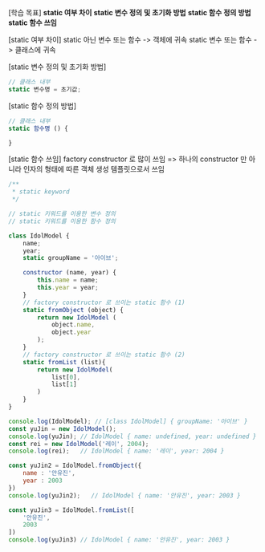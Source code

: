 [학습 목표]
**static 여부 차이**
**static 변수 정의 및 초기화 방법**
**static 함수 정의 방법**
	**static 함수 쓰임**


[static 여부 차이]
static 아닌 변수 또는 함수 -> 객체에 귀속
static 변수 또는 함수 -> 클래스에 귀속

[static 변수 정의 및 초기화 방법]
```js
// 클래스 내부
static 변수명 = 초기값;
```

[static 함수 정의 방법]
```js
// 클래스 내부
static 함수명 () {

}
```

[static 함수 쓰임]
factory constructor 로 많이 쓰임
=> 하나의 constructor 만 아니라 인자의 형태에 따른 객체 생성 템플릿으로서 쓰임

```js
/**
 * static keyword
 */

// static 키워드를 이용한 변수 정의
// static 키워드를 이용한 함수 정의

class IdolModel {
    name;
    year;
    static groupName = '아이브';

    constructor (name, year) {
        this.name = name;
        this.year = year;
    }
    // factory constructor 로 쓰이는 static 함수 (1)
    static fromObject (object) {
        return new IdolModel (
            object.name,
            object.year
        );
    }
    // factory constructor 로 쓰이는 static 함수 (2)
    static fromList (list){
        return new IdolModel(
            list[0],
            list[1]
        )
    }
}

console.log(IdolModel); // [class IdolModel] { groupName: '아이브' }
const yuJin = new IdolModel();
console.log(yuJin); // IdolModel { name: undefined, year: undefined }
const rei = new IdolModel('레이', 2004);
console.log(rei);   // IdolModel { name: '레이', year: 2004 }

const yuJin2 = IdolModel.fromObject({
    name : '안유진',
    year : 2003
})
console.log(yuJin2);   // IdolModel { name: '안유진', year: 2003 }

const yuJin3 = IdolModel.fromList([
    '안유진',
    2003
])
console.log(yuJin3) // IdolModel { name: '안유진', year: 2003 }
```
